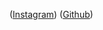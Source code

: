 ([Instagram](https://www.instagram.com/johxnn_gxorge/))
([Github](https://github.com/Johann-George/))
